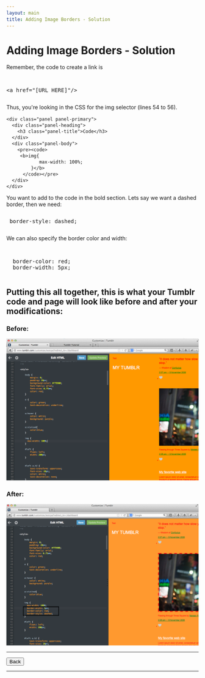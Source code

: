 ```yaml
---
layout: main
title: Adding Image Borders - Solution
---
```


# Adding Image Borders - Solution

Remember, the code to create a link is <pre><xmp> <a href="[URL HERE]"/> </xmp></pre>
Thus, you're looking in the CSS for the img selector (lines 54 to 56).

<div class="row">
  <div class="col-md-6">

    <div class="panel panel-primary">
      <div class="panel-heading">
        <h3 class="panel-title">Code</h3>
      </div>
      <div class="panel-body">
        <pre><code>
         <b>img{  
		        max-width: 100%;
		     }</b>
          </code></pre>
      </div>
    </div>
  
  </div>
</div>

You want to add to the code in the bold section. Lets say we want a dashed border, then we need:
<pre><xmp> border-style: dashed; </xmp></pre>

We can also specify the border color and width:
<pre><xmp>
  border-color: red;
  border-width: 5px;
</xmp></pre>

<h2>Putting this all together, this is what your Tumblr code and page will look like before and after your modifications:</h2>

<h3>Before:</h3>
<img src="../imageborderbefore.png"/>

<h3>After:</h3>
<img src="../imageborderafter.png"/>

---

<div class="row">
  <div class="col-md-1">
    <a href="../imageborder"><button type="button" class="btn btn-primary btn-lg">Back</button></a>
  </div>
</div>

---